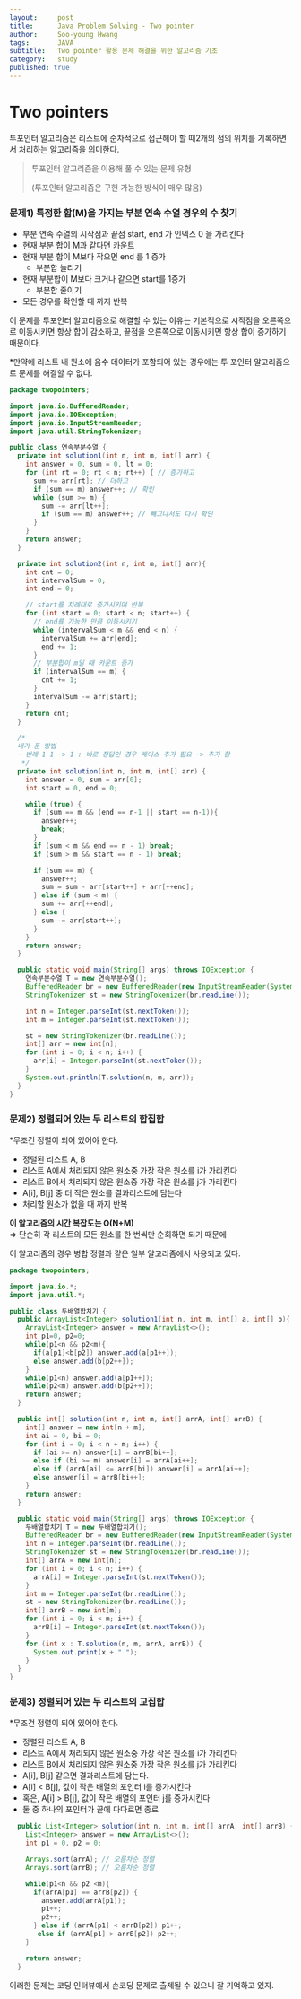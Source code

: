 ```yaml
---
layout:     post
title:      Java Problem Solving - Two pointer 
author:     Soo-young Hwang
tags: 		JAVA
subtitle:  	Two pointer 활용 문제 해결을 위한 알고리즘 기초
category:   study
published: true
---
```


# Two pointers

투포인터 알고리즘은 리스트에 순차적으로 접근해야 할 때2개의 점의 위치를 기록하면서 처리하는 알고리즘을 의미한다.

> 투포인터 알고리즘을 이용해 풀 수 있는 문제 유형
>
> (투포인터 알고리즘은 구현 가능한 방식이 매우 많음)

### 문제1) 특정한 합(M)을 가지는 부분 연속 수열 경우의 수 찾기

- 부분 연속 수열의 시작점과 끝점 start, end 가 인덱스 0 을 가리킨다
- 현재 부분 합이 M과 같다면 카운트
- 현재 부분 합이 M보다 작으면 end 를 1 증가
    - 부분합 늘리기
- 현재 부분합이 M보다 크거나 같으면 start를 1증가
    - 부분합 줄이기
- 모든 경우를 확인할 때 까지 반복


이 문제를 투포인터 알고리즘으로 해결할 수 있는 이유는 기본적으로
시작점을 오른쪽으로 이동시키면 항상 합이 감소하고,
끝점을 오른쪽으로 이동시키면 항상 합이 증가하기 때문이다.

*만약에 리스트 내 원소에 음수 데이터가 포함되어 있는 경우에는 투 포인터 알고리즘으로 문제를 해결할 수 없다.

```java
package twopointers;

import java.io.BufferedReader;
import java.io.IOException;
import java.io.InputStreamReader;
import java.util.StringTokenizer;

public class 연속부분수열 {
  private int solution1(int n, int m, int[] arr) {
    int answer = 0, sum = 0, lt = 0;
    for (int rt = 0; rt < n; rt++) { // 증가하고
      sum += arr[rt]; // 더하고
      if (sum == m) answer++; // 확인
      while (sum >= m) {
        sum -= arr[lt++];
        if (sum == m) answer++; // 빼고나서도 다시 확인
      }
    }
    return answer;
  }

  private int solution2(int n, int m, int[] arr){
    int cnt = 0;
    int intervalSum = 0;
    int end = 0;

    // start를 차례대로 증가시키며 반복
    for (int start = 0; start < n; start++) {
      // end를 가능한 만큼 이동시키기
      while (intervalSum < m && end < n) {
        intervalSum += arr[end];
        end += 1;
      }
      // 부분합이 m일 때 카운트 증가
      if (intervalSum == m) {
        cnt += 1;
      }
      intervalSum -= arr[start];
    }
    return cnt;
  }

  /*
  내가 푼 방법
  - 반례 1 1 -> 1 : 바로 정답인 경우 케이스 추가 필요 -> 추가 함
   */
  private int solution(int n, int m, int[] arr) {
    int answer = 0, sum = arr[0];
    int start = 0, end = 0;

    while (true) {
      if (sum == m && (end == n-1 || start == n-1)){
        answer++;
        break;
      }
      if (sum < m && end == n - 1) break;
      if (sum > m && start == n - 1) break;

      if (sum == m) {
        answer++;
        sum = sum - arr[start++] + arr[++end];
      } else if (sum < m) {
        sum += arr[++end];
      } else {
        sum -= arr[start++];
      }
    }
    return answer;
  }

  public static void main(String[] args) throws IOException {
    연속부분수열 T = new 연속부분수열();
    BufferedReader br = new BufferedReader(new InputStreamReader(System.in));
    StringTokenizer st = new StringTokenizer(br.readLine());

    int n = Integer.parseInt(st.nextToken());
    int m = Integer.parseInt(st.nextToken());

    st = new StringTokenizer(br.readLine());
    int[] arr = new int[n];
    for (int i = 0; i < n; i++) {
      arr[i] = Integer.parseInt(st.nextToken());
    }
    System.out.println(T.solution(n, m, arr));
  }
}
```


### 문제2) 정렬되어 있는 두 리스트의 합집합

*무조건 정렬이 되어 있어야 한다.

- 정렬된 리스트  A, B
- 리스트 A에서 처리되지 않은 원소중 가장 작은 원소를 i가 가리킨다
- 리스트 B에서 처리되지 않은 원소중 가장 작은 원소를 j가 가리킨다
- A[i], B[j] 중 더 작은 원소를 결과리스트에 담는다
- 처리할 원소가 없을 때 까지 반복


**이 알고리즘의 시간 복잡도는 O(N+M)**        
=> 단순히 각 리스트의 모든 원소를 한 번씩만 순회하면 되기 때문에

이 알고리즘의 경우 병합 정렬과 같은 일부 알고리즘에서 사용되고 있다.

```java
package twopointers;

import java.io.*;
import java.util.*;

public class 두배열합치기 {
  public ArrayList<Integer> solution1(int n, int m, int[] a, int[] b){
    ArrayList<Integer> answer = new ArrayList<>();
    int p1=0, p2=0;
    while(p1<n && p2<m){
      if(a[p1]<b[p2]) answer.add(a[p1++]);
      else answer.add(b[p2++]);
    }
    while(p1<n) answer.add(a[p1++]);
    while(p2<m) answer.add(b[p2++]);
    return answer;
  }

  public int[] solution(int n, int m, int[] arrA, int[] arrB) {
    int[] answer = new int[n + m];
    int ai = 0, bi = 0;
    for (int i = 0; i < n + m; i++) {
      if (ai >= n) answer[i] = arrB[bi++];
      else if (bi >= m) answer[i] = arrA[ai++];
      else if (arrA[ai] <= arrB[bi]) answer[i] = arrA[ai++];
      else answer[i] = arrB[bi++];
    }
    return answer;
  }

  public static void main(String[] args) throws IOException {
    두배열합치기 T = new 두배열합치기();
    BufferedReader br = new BufferedReader(new InputStreamReader(System.in));
    int n = Integer.parseInt(br.readLine());
    StringTokenizer st = new StringTokenizer(br.readLine());
    int[] arrA = new int[n];
    for (int i = 0; i < n; i++) {
      arrA[i] = Integer.parseInt(st.nextToken());
    }
    int m = Integer.parseInt(br.readLine());
    st = new StringTokenizer(br.readLine());
    int[] arrB = new int[m];
    for (int i = 0; i < m; i++) {
      arrB[i] = Integer.parseInt(st.nextToken());
    }
    for (int x : T.solution(n, m, arrA, arrB)) {
      System.out.print(x + " ");
    }
  }
}

```

### 문제3) 정렬되어 있는 두 리스트의 교집합

*무조건 정렬이 되어 있어야 한다.

- 정렬된 리스트  A, B
- 리스트 A에서 처리되지 않은 원소중 가장 작은 원소를 i가 가리킨다
- 리스트 B에서 처리되지 않은 원소중 가장 작은 원소를 j가 가리킨다
- A[i], B[j] 같으면 결과리스트에 담는다.
- A[i] < B[j], 값이 작은 배열의 포인터 i를 증가시킨다
- 혹은, A[i] > B[j], 값이 작은 배열의 포인터 j를 증가시킨다
- 둘 중 하나의 포인터가 끝에 다다르면 종료

```java
  public List<Integer> solution(int n, int m, int[] arrA, int[] arrB) {
    List<Integer> answer = new ArrayList<>();
    int p1 = 0, p2 = 0;

    Arrays.sort(arrA); // 오름차순 정렬
    Arrays.sort(arrB); // 오름차순 정렬

    while(p1<n && p2 <m){
      if(arrA[p1] == arrB[p2]) {
        answer.add(arrA[p1]);
        p1++;
        p2++;
      } else if (arrA[p1] < arrB[p2]) p1++;
       else if (arrA[p1] > arrB[p2]) p2++;
    }

    return answer;
  }
```


이러한 문제는 코딩 인터뷰에서 손코딩 문제로 출제될 수 있으니 잘 기억하고 있자.
  




